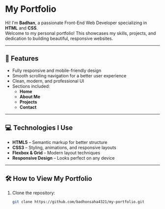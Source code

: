 # My Portfolio

Hi! I'm **Badhan**, a passionate Front-End Web Developer specializing in **HTML** and **CSS**.  
Welcome to my personal portfolio! This showcases my skills, projects, and dedication to building beautiful, responsive websites.

---

## 🌟 Features

- Fully responsive and mobile-friendly design  
- Smooth scrolling navigation for a better user experience  
- Clean, modern, and professional UI  
- Sections included:  
  - **Home**  
  - **About Me**  
  - **Projects**  
  - **Contact**

---

## 💻 Technologies I Use

- **HTML5** – Semantic markup for better structure  
- **CSS3** – Styling, animations, and responsive layouts  
- **Flexbox & Grid** – Modern layout techniques  
- **Responsive Design** – Looks perfect on any device  

---

## 🛠 How to View My Portfolio

1. Clone the repository:
   ```bash
   git clone https://github.com/badhonsaha4321/my-portfolio.git
